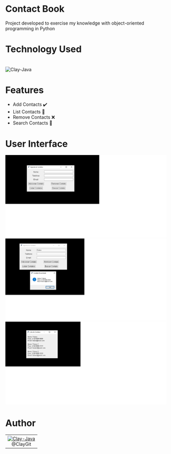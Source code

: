 # Contact Book
 Project developed to exercise my knowledge with object-oriented programming in Python
 
# Technology Used

<div style="display: inline_block"><br>
  <img align="center" alt="Clay-Java" height="120" width="130" src="https://cdn.jsdelivr.net/gh/devicons/devicon@latest/icons/python/python-original-wordmark.svg">

</div>

# Features
* Add Contacts :heavy_check_mark:
* List Contacts :scroll:
* Remove Contacts :x:
* Search Contacts :mag_right:


# User Interface


![Star](https://github.com/Clayssongit/Contact_book/blob/main/Main.png)
![Search](https://github.com/Clayssongit/Contact_book/blob/main/Search.png)
![List](https://github.com/Clayssongit/Contact_book/blob/main/List.png)

# Author
<div align="center">
  <table>
    <tr>
      <td align="center">
        <a href="https://github.com/Clayssongit">
          <img align="center" alt="Clay-Java" height="120" width="120" src="https://avatars.githubusercontent.com/u/125624143?v=4">
        </a>
        <br>
        @ClayGit
      </td>
    </tr>
  </table>
</div>




